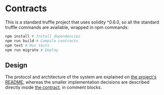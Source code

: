 # Contracts
This is a standard truffle project that uses solidity ^0.6.0, so all the standard truffle commands are available, wrapped in npm commands:
```bash
npm install # Install dependencies
npm run build # Compile contracts
npm test # Run tests
npm run migrate # Deploy
```

## Design
The protocol and architecture of the system are explained on [the project's README](../README.md), whereas the smaller implementation decisions are described directly inside [the contract](./contracts/LN2tBTC.sol), in comment blocks.
